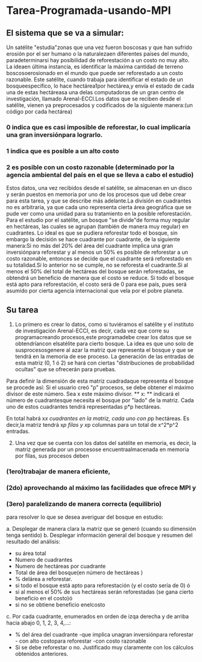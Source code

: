 # Tarea-Programada-usando-MPI
## El sistema que se va a simular:
Un satélite "estudia"zonas que una vez fueron boscosas y que han sufrido erosión por el ser humano o la naturalezaen diferentes
países del mundo, paradeterminarsi hay posibilidad de reforestación a un costo no muy alto. La ideaen última instancia, es 
identificar la máxima cantidad de terreno boscosoerosionado en el mundo que puede ser reforestado a un costo razonable. Este 
satélite, cuando trabaja para identificar el estado de un bosqueespecífico, lo hace hectárea1por hectárea,y envía el estado de 
cada una de estas hectáreasa una delas computadoras de un gran centro de investigación, llamado Arenal-ECCI.Los datos que se 
reciben desde el satélite, vienen ya preprocesados y codificados de la siguiente manera:(un código por cada hectárea)
 ### 0 indica que es casi imposible de reforestar, lo cual implicaría una gran inversiónpara lograrlo.
 ### 1 indica que es posible a un alto costo
 ### 2 es posible con un costo razonable (determinado por la agencia ambiental del país en el que se lleva a cabo el estudio)
 Estos datos, una vez recibidos desde el satélite, se  almacenan en un disco y serán puestos en memoria por uno de los procesos
 que ud debe crear para esta tarea, y que se describe más adelante.La división en cuadrantes no es arbitraria, ya que cada uno
 representa cierta área geográfica que se pude ver como una unidad para su tratamiento en la posible reforestación. 
 Para el estudio por el satélite, un bosque "se divide"de forma muy regular en hectáreas, las cuales se agrupan
 (también de manera muy regular) en cuadrantes.  Lo ideal es que se pudiera reforestar todo el bosque, sin embargo la decisión se
 hace cuadrante por cuadrante, de la siguiente manera:Si no más del 20% del área del cuadrante implica una gran inversiónpara
 reforestar y al menos un 50%  es posible de reforestar a un costo razonable, entonces se decide que el cuadrante 
 será reforestado en su totalidad.Si lo anterior no se cumple, no se reforesta el cuadrante.Si al menos el 50% del total de 
 hectáreas del bosque serán reforestadas, se obtendrá un beneficio de manera que el costo se reduce. Si todo el bosque está apto 
 para reforestación, el costo será de 0 para ese país, pues será asumido por cierta agencia internacional que vela por el pobre 
 planeta.
 
 ## Su tarea
 1. Lo primero es crear lo datos, como si tuviéramos el satélite y el instituto de investigación Arenal-ECCI, es decir, cada vez 
 que corre su programacreando procesos,este programadebe crear los datos que se obtendríancon elsatélite para cierto bosque.
 La idea es que uno solo de susprocesosgenere al azar la matriz que representa el bosque y que se tendrá en la memoria 
 de ese proceso. La generación de las entradas de esta matriz (0, 1 ó 2) se hará con ciertas "distribuciones de probabilidad  ocultas" que se
 ofrecerán para pruebas.
 
 Para definir la dimensión de esta matriz cuadradaque representa el bosque se procede así: Si el usuario creó "p" procesos, se debe obtener
 el máximo divisor de este número. Sea x este máximo divisor. 
 ** x: ** indicará el número de cuadrantesque necesita el bosque por "lado" de la matriz. Cada uno de estos cuadrantes tendrá representadas 
 p*p hectáreas.
 
 En total habrá x*x cuadrantes en la matriz, cada uno con p*p hectáreas. Es decir,la matriz tendrá x*p filas  y x*p columnas para un total de
 x^2*p^2 entradas.
 
 2. Una vez que se cuenta con los datos del satélite en memoria, es decir, la matriz generada por un procesose encuentraalmacenada en memoria por
 filas, sus procesos deben
 ### (1ero)trabajar de manera eficiente,
 ### (2do) aprovechando al máximo las facilidades que ofrece MPI y 
 ### (3ero) paralelizando de manera correcta (equilibrio)
 
 para resolver lo que se desea averiguar del bosque en estudio:
 
 a. Desplegar de manera clara la matriz que se generó (cuando su dimensión tenga sentido) 
 b. Desplegar información general del bosque y resumen del resultado del análisis: 
  - su área total
  - Numero de cuadrantes
  - Numero de hectáreas por cuadrante 
  - Total de área del bosque(en número de hectáreas )
  - % delárea a reforestar.
  - si todo el bosque está apto para reforestación (y el costo sería de 0) ó
  - si al menos el 50% de sus hectáreas serán reforestadas  (se gana cierto beneficio en el costo)ó 
  - si no se obtiene beneficio enelcosto
  
  c. Por cada cuadrante, enumerados en orden de izqa derecha y de arriba hacia abajo 0, 1, 2, 3, 4,...:
  - % del área del cuadrante
   -que implica unagran inversiónpara  reforestar - con alto costopara reforestar
   -con costo razonable
  - Si se debe reforestar o no. Justificado muy claramente con los cálculos obtenidos anteriores.
